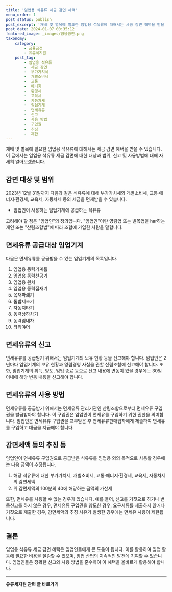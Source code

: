 ```yaml
---
title: '임업용 석유류 세금 감면 혜택'
menu_order: 1
post_status: publish
post_excerpt: '재배 및 벌목에 필요한 임업용 석유류에 대해서는 세금 감면 혜택을 받을 수 있습니다. 이 글에서는 임업용 석유류 세금 감면에 대한 대상과 범위, 신고 및 사용방법에 대해 자세히 알아보겠습니다.'
post_date: 2024-01-07 00:35:12
featured_image: _images/금융금전.png
taxonomy:
    category:
        - 금융금전
        - 유류세지원
    post_tag:
        - 임업용 석유류
        -  세금 감면
        -  부가가치세
        -  개별소비세
        -  교통
        -  에너지
        -  환경세
        -  교육세
        -  자동차세
        -  임업기계
        -  면세유류
        -  신고
        -  사용 방법
        -  구입권
        -  추징
        -  제한
---
```



재배 및 벌목에 필요한 임업용 석유류에 대해서는 세금 감면 혜택을 받을 수 있습니다. 이 글에서는 임업용 석유류 세금 감면에 대한 대상과 범위, 신고 및 사용방법에 대해 자세히 알아보겠습니다.

## 감면 대상 및 범위

2023년 12월 31일까지 다음과 같은 석유류에 대해 부가가치세와 개별소비세, 교통·에너지·환경세, 교육세, 자동차세 등의 세금을 면제받을 수 있습니다.

- 임업인이 사용하는 임업기계에 공급하는 석유류

고려해야 할 점은 "임업인"의 정의입니다. "임업인"이란 영림업 또는 벌목업을 har하는 개인 또는 "산림조합법"에 따라 조합에 가입한 사람을 말합니다.

## 면세유류 공급대상 임업기계

다음은 면세유류를 공급받을 수 있는 임업기계의 목록입니다.

1. 임업용 동력기계톱
2. 임업용 동력천공기
3. 임업용 윈치
4. 임업용 동력집재기
5. 목재파쇄기
6. 톱밥제조기
7. 자동지타기
8. 동력상하차기
9. 동력임내차
10. 타워야더

## 면세유류의 신고

면세유류를 공급받기 위해서는 임업기계의 보유 현황 등을 신고해야 합니다. 임업인은 2년마다 임업기계의 보유 현황과 영림경영 사실을 관할 산림조합에 신고해야 합니다. 또한, 임업기계의 취득, 양도, 임업 종료 등으로 신고 내용에 변동이 있을 경우에는 30일 이내에 해당 변동 내용을 신고해야 합니다.

## 면세유류의 사용 방법

면세유류를 공급받기 위해서는 면세유류 관리기관인 산림조합으로부터 면세유류 구입권을 발급받아야 합니다. 이 구입권은 임업인이 면세유를 구입하기 위한 권한을 의미합니다. 임업인은 면세유류 구입권을 교부받은 후 면세유류판매업자에게 제출하여 면세유를 구입하고 대금을 지급해야 합니다.

## 감면세액 등의 추징 등

임업인이 면세유류 구입권으로 공급받은 석유류를 임업용 외의 목적으로 사용할 경우에는 다음 금액이 추징됩니다.

1. 해당 석유류에 대한 부가가치세, 개별소비세, 교통·에너지·환경세, 교육세, 자동차세의 감면세액
2. 위 감면세액의 100분의 40에 해당하는 금액의 가산세

또한, 면세유를 사용할 수 없는 경우가 있습니다. 예를 들어, 신고를 거짓으로 하거나 변동신고를 하지 않은 경우, 면세유류 구입권을 양도한 경우, 요구서류를 제출하지 않거나 거짓으로 제출한 경우, 감면세액의 추징 사유가 발생한 경우에는 면세유 사용이 제한됩니다.

## 결론

임업용 석유류 세금 감면 혜택은 임업인들에게 큰 도움이 됩니다. 이를 활용하여 임업 활동에 필요한 비용을 절감할 수 있으며, 임업 산업의 지속적인 발전에 기여할 수 있습니다. 임업인들은 정확한 신고와 사용 방법을 준수하여 이 혜택을 올바르게 활용해야 합니다.


<!-- wp:separator -->
<hr class="wp-block-separator has-alpha-channel-opacity"/>
<!-- /wp:separator -->

<!-- wp:group {"backgroundColor":"base","layout":{"type":"constrained"}} -->
<div class="wp-block-group has-base-background-color has-background"><!-- wp:paragraph {"align":"center","fontSize":"medium"} -->
<p class="has-text-align-center has-large-font-size"><strong>유류세지원 관련 글 바로가기</strong></p>
<!-- /wp:paragraph -->


<!-- wp:latest-posts
{"categories":[{"id":14360,"count":19,"description":"","link":"https://uknowlaw.com/category/%ec%9c%a0%eb%a5%98%ec%84%b8%ec%a7%80%ec%9b%90/","name":"유류세지원","slug":"유류세지원","taxonomy":"category","parent":0,"meta":[],"_links":{"self":[{"href":"https://uknowlaw.com/wp-json/wp/v2/categories/14360"}],"collection":[{"href":"https://uknowlaw.com/wp-json/wp/v2/categories"}],"about":[{"href":"https://uknowlaw.com/wp-json/wp/v2/taxonomies/category"}],"wp:post_type":[{"href":"https://uknowlaw.com/wp-json/wp/v2/posts?categories=14360"}],"curies":[{"name":"wp","href":"https://api.w.org/{rel}","templated":true}]}}],"postsToShow":100,"excerptLength":28,"postLayout":"grid","columns":2,"featuredImageAlign":"left","featuredImageSizeSlug":"large","fontSize":"small"} /--></div>
<!-- /wp:group -->
